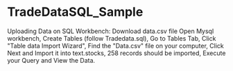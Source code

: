 # TradeDataSQL_Sample
Uploading Data on SQL Workbench:
Download data.csv file 
Open Mysql workbench,
Create Tables (follow Tradedata.sql),
Go to Tables Tab,
Click "Table data Import Wizard",
Find the "Data.csv" file on your computer,
Click Next and Import it into text.stocks, 
258 records should be imported,
Execute your Query and View the Data.
